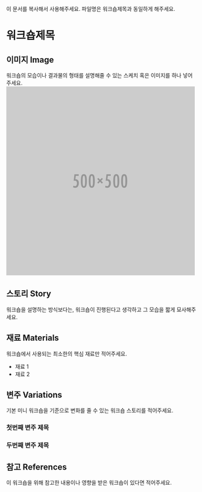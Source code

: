 이 문서를 복사해서 사용해주세요. 파일명은 워크숍제목과 동일하게 해주세요. 

# 워크숍제목

## 이미지 Image
워크숍의 모습이나 결과물의 형태를 설명해줄 수 있는 스케치 혹은 이미지를 하나 넣어주세요.
![Sketch Image](/images/blank.png)


## 스토리 Story
워크숍을 설명하는 방식보다는, 워크숍이 진행된다고 생각하고 그 모습을 짧게 묘사해주세요.


## 재료 Materials
워크숍에서 사용되는 최소한의 핵심 재료만 적어주세요.
* 재료 1
* 재료 2


## 변주 Variations
기본 미니 워크숍을 기준으로 변화를 줄 수 있는 워크숍 스토리를 적어주세요.

### 첫번째 변주 제목

### 두번째 변주 제목


## 참고 References
이 워크숍을 위해 참고한 내용이나 영향을 받은 워크숍이 있다면 적어주세요.
